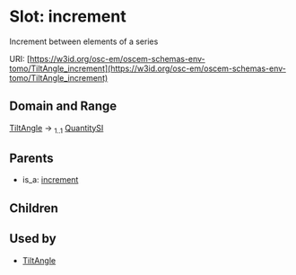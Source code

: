 
# Slot: increment

Increment between elements of a series

URI: [https://w3id.org/osc-em/oscem-schemas-env-tomo/TiltAngle_increment](https://w3id.org/osc-em/oscem-schemas-env-tomo/TiltAngle_increment)


## Domain and Range

[TiltAngle](TiltAngle.md) &#8594;  <sub>1..1</sub> [QuantitySI](QuantitySI.md)

## Parents

 *  is_a: [increment](increment.md)

## Children


## Used by

 * [TiltAngle](TiltAngle.md)
